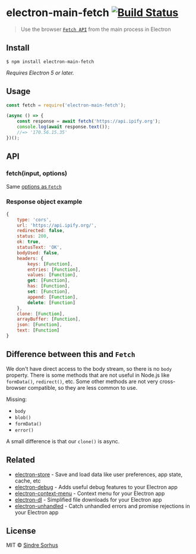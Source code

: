 # electron-main-fetch [![Build Status](https://travis-ci.org/sindresorhus/electron-main-fetch.svg?branch=master)](https://travis-ci.org/sindresorhus/electron-main-fetch)

> Use the browser [`Fetch API`](https://developer.mozilla.org/en-US/docs/Web/API/Fetch_API/Using_Fetch) from the main process in Electron


## Install

```
$ npm install electron-main-fetch
```

*Requires Electron 5 or later.*


## Usage

```js
const fetch = require('electron-main-fetch');

(async () => {
	const response = await fetch('https://api.ipify.org');
	console.log(await response.text());
	//=> '170.56.15.35'
})();
```

## API

### fetch(input, options)

Same [options as `Fetch`](https://developer.mozilla.org/en-US/docs/Web/API/WindowOrWorkerGlobalScope/fetch#Parameters)

### Response object example
```js
{
	type: 'cors',
	url: 'https://api.ipify.org/',
	redirected: false,
	status: 200,
	ok: true,
	statusText: 'OK',
	bodyUsed: false,
	headers: {
		keys: [Function],
		entries: [Function],
		values: [Function],
		get: [Function],
		has: [Function],
		set: [Function],
		append: [Function],
		delete: [Function]
	},
	clone: [Function],
	arrayBuffer: [Function],
	json: [Function],
	text: [Function]
}
```

## Difference between this and `Fetch`
We don't have direct access to the body stream, so there is no `body` property.
There is some methods that are not useful in Node.js like `formData()`, `redirect()`, etc.
Some other methods are not very cross-browser compatible, so they are less common to use.

Missing:
- `body`
- `blob()`
- `formData()`
- `error()`

A small difference is that our `clone()` is async.

## Related

- [electron-store](https://github.com/sindresorhus/electron-store) - Save and load data like user preferences, app state, cache, etc
- [electron-debug](https://github.com/sindresorhus/electron-debug) - Adds useful debug features to your Electron app
- [electron-context-menu](https://github.com/sindresorhus/electron-context-menu) - Context menu for your Electron app
- [electron-dl](https://github.com/sindresorhus/electron-dl) - Simplified file downloads for your Electron app
- [electron-unhandled](https://github.com/sindresorhus/electron-unhandled) - Catch unhandled errors and promise rejections in your Electron app


## License

MIT © [Sindre Sorhus](https://sindresorhus.com)
